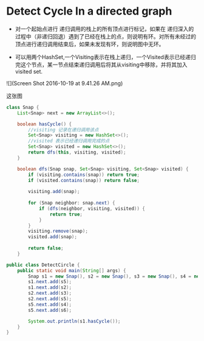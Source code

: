 # Detect Cycle In a directed graph

* 对一个起始点进行 递归调用的栈上的所有顶点进行标记，如果在 递归深入的过程中（非递归回退）遇到了已经在栈上的点，则说明有环。对所有未经过的顶点进行递归调用结束后，如果未发现有环，则说明图中无环。 

* 可以用两个HashSet,一个Visiting表示在栈上递归，一个Visited表示已经递归完这个节点，某一节点结束递归调用后将其从visiting中移除，并将其加入visited set.

![](Screen Shot 2016-10-19 at 9.41.26 AM.png)

这张图
```java
class Snap {
    List<Snap> next = new ArrayList<>();

    boolean hasCycle() {
        //visiting 记录在递归调用该点
        Set<Snap> visiting = new HashSet<>();
        //visited 表示已经递归调用完成的点
        Set<Snap> visited = new HashSet<>();
        return dfs(this, visiting, visited);
    }

    boolean dfs(Snap snap, Set<Snap> visiting, Set<Snap> visited) {
        if (visiting.contains(snap)) return true;
        if (visited.contains(snap)) return false;
        
        visiting.add(snap);
        
        for (Snap neighbor: snap.next) {
            if (dfs(neighbor, visiting, visited)) {
                return true;
            }
        }
        visiting.remove(snap);
        visited.add(snap);
        
        return false;
    }

public class DetectCircle {
    public static void main(String[] args) {
        Snap s1 = new Snap(), s2 = new Snap(), s3 = new Snap(), s4 = new Snap(), s5 = new Snap(), s6 = new Snap();
        s1.next.add(s5);
        s1.next.add(s2);
        s2.next.add(s3);
        s2.next.add(s5);
        s5.next.add(s4);
        s5.next.add(s6);

        System.out.println(s1.hasCycle());
    }
}
```

